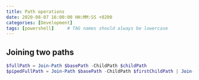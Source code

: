 ```yaml
---
title: Path operations
date: 2020-08-07 16:00:00 HH:MM:SS +0200
categories: [Development]
tags: [powershell]     # TAG names should always be lowercase
---
```


## Joining two paths
```powershell
$fullPath = Join-Path $basePath -ChildPath $childPath
$pipedFullPath = Join-Path $basePath -ChildPath $firstChildPath | Join-Path -Child-Path $secondChildPath
```